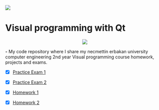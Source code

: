 ![](https://img.shields.io/badge/C%2B%2B-00599C?style=for-the-badge&logo=c%2B%2B&logoColor=white)

# Visual programming with Qt

<p align="center">
  <img src="https://user-images.githubusercontent.com/54184905/111062024-7b73cb80-84b7-11eb-8ebe-9c73f512e84c.png" />
</p>

**-** My code repository where I share my necmettin erbakan university computer engineering 2nd year Visual programming course homework, projects and exams.

* [x] [Practice Exam 1](/UygulamaSinavi1/)

* [x] [Practice Exam 2](/UygulamaSinavi2/)

* [x] [Homework 1](/Odev1/)

* [x] [Homework 2](/Odev1/)
